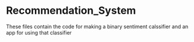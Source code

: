 # Recommendation_System
These files contain the code for making a binary sentiment calssifier and an app for using that classifier
